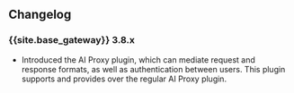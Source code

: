 ## Changelog

### {{site.base_gateway}} 3.8.x

* Introduced the AI Proxy plugin, which can mediate request and response formats, as well as authentication between users. 
This plugin supports <x y z> and provides <a b c> over the regular AI Proxy plugin.
